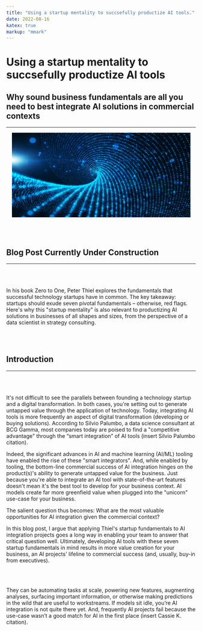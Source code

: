 ```yaml
---
title: "Using a startup mentality to succsefully productize AI tools."
date: 2022-08-16
katex: true
markup: "mmark"
---
```

# Using a startup mentality to succsefully productize AI tools

## Why sound business fundamentals are all you need to best integrate AI solutions in commercial contexts
---

<p align="center"> <img src="/posts/blog_AI_image_2.jpeg"/ width = "475" height = "225"> </p>

<br><br>

## Blog Post Currently Under Construction 

---

<br><br>

In his book Zero to One, Peter Thiel explores the fundamentals that successful technology startups have in common. The key takeaway: startups should exude seven pivotal fundamentals – otherwise, red flags. Here's why this "startup mentality" is also relevant to productizing AI solutions in businesses of all shapes and sizes, from the perspective of a data scientist in strategy consulting.

<br><br>

## Introduction
---

<br><br>

It's not difficult to see the parallels between founding a technology startup and a digital transformation. In both cases, you're setting out to generate untapped value through the application of technology. Today, integrating AI tools is more frequently an aspect of digital transformation (developing or buying solutions). According to Silvio Palumbo, a data science consultant at BCG Gamma, most companies today are poised to find a "competitive advantage" through the “smart integration” of AI tools (insert Silvio Palumbo citation). 

Indeed, the significant advances in AI and machine learning (AI/ML) tooling have enabled the rise of these "smart integrators". And, while enabled by tooling, the bottom-line commercial success of AI integration hinges on the product(s)'s ability to generate untapped value for the business. Just because you're able to integrate an AI tool with state-of-the-art features doesn't mean it's the best tool to develop for your business context. AI models create far more greenfield value when plugged into the "unicorn" use-case for your business. 

The salient question thus becomes: What are the most valuable opportunities for AI integration given the commercial context? 

In this blog post, I argue that applying Thiel's startup fundamentals to AI integration projects goes a long way in enabling your team to answer that critical question well. Ultimately, developing AI tools with these seven startup fundamentals in mind results in more value creation for your business, an AI projects' lifeline to commercial success (and, usually, buy-in from executives).

<br><br>

They can be automating tasks at scale, powering new features, augmenting analyses, surfacing important information, or otherwise making predictions in the wild that are useful to workstreams. If models sit idle, you’re AI integration is not quite there yet. And, frequently AI projects fail because the use-case wasn’t a good match for AI in the first place (insert Cassie K. citation). 
